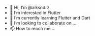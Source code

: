 - 👋 Hi, I’m @alksndrz
- 👀 I’m interested in Flutter
- 🌱 I’m currently learning Flutter and Dart
- 💞️ I’m looking to collaborate on ...
- 📫 How to reach me ...

<!---
alksndrz/alksndrz is a ✨ special ✨ repository because its `README.md` (this file) appears on your GitHub profile.
You can click the Preview link to take a look at your changes.
--->
